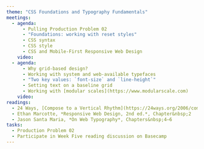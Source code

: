 ```yaml
---
theme: "CSS Foundations and Typography Fundamentals"
meetings:
  - agenda:
      - Pulling Production Problem 02
      - "Foundations: working with reset styles"
      - CSS syntax
      - CSS style
      - CSS and Mobile-First Responsive Web Design
    video:
  - agenda:
      - Why grid-based design?
      - Working with system and web-available typefaces
      - "Two key values: `font-size` and `line-height`"
      - Setting text on a baseline grid
      - Working with [modular scales](https://www.modularscale.com)
    video:
readings:
  - 24 Ways, [Compose to a Vertical Rhythm](https://24ways.org/2006/compose-to-a-vertical-rhythm)
  - Ethan Marcotte, *Responsive Web Design, 2nd ed.*, Chapter&nbsp;2
  - Jason Santa Maria, *On Web Typography*, Chapters&nbsp;4–6
tasks:
  - Production Problem 02
  - Participate in Week Five reading discussion on Basecamp
---
```

